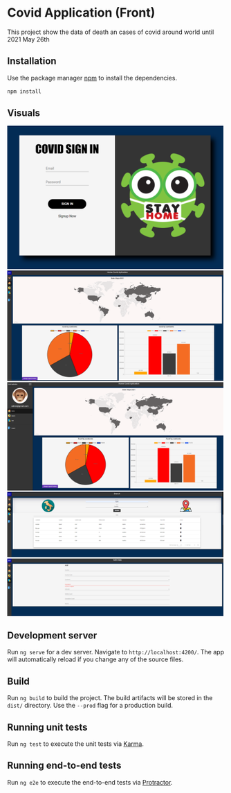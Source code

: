 # Covid Application (Front)

This project show the data of death an cases of covid around world until 2021 May 26th

## Installation

Use the package manager [npm](https://www.npmjs.com/) to install the dependencies.

```bash
npm install
```

## Visuals

<img src="src/assets/img/1.PNG" width="500" >
<img src="src/assets/img/2.PNG" width="500" >
<img src="src/assets/img/3.PNG" width="500" >
<img src="src/assets/img/4.PNG" width="500" >
<img src="src/assets/img/5.PNG" width="500" >

## Development server

Run `ng serve` for a dev server. Navigate to `http://localhost:4200/`. The app will automatically reload if you change any of the source files.

## Build

Run `ng build` to build the project. The build artifacts will be stored in the `dist/` directory. Use the `--prod` flag for a production build.

## Running unit tests

Run `ng test` to execute the unit tests via [Karma](https://karma-runner.github.io).

## Running end-to-end tests

Run `ng e2e` to execute the end-to-end tests via [Protractor](http://www.protractortest.org/).
